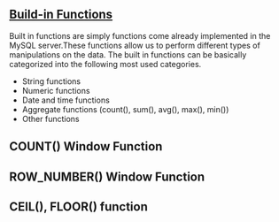## [Build-in Functions](https://www.w3schools.com/sql/sql_ref_mysql.asp)

Built in functions are simply functions come already implemented in the MySQL server.These functions allow us to perform different types of manipulations on the data. The built in functions can be basically categorized into the following most used categories.

* String functions
* Numeric functions
* Date and time functions
* Aggregate functions (count(), sum(), avg(), max(), min())
* Other functions

## COUNT() Window Function

## ROW_NUMBER() Window Function

## CEIL(), FLOOR() function



